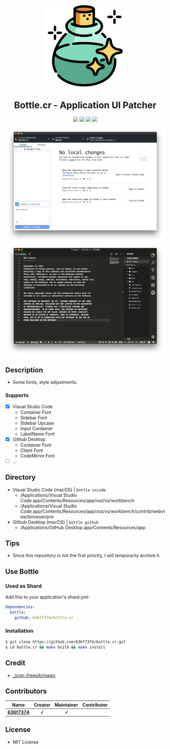 <div align = "center"><img src="images/icon.png" width="256" height="256" /></div>

<div align = "center">
  <h1>Bottle.cr - Application UI Patcher</h1>
</div>

<p align="center">
  <a href="https://crystal-lang.org">
    <img src="https://img.shields.io/badge/built%20with-crystal-000000.svg" /></a>
  <a href="https://travis-ci.org/636f7374/bottle.cr">
    <img src="https://api.travis-ci.org/636f7374/bottle.cr.svg" /></a>
  <a href="https://github.com/636f7374/bottle.cr/releases">
    <img src="https://img.shields.io/github/release/636f7374/bottle.cr.svg" /></a>
  <a href="https://github.com/636f7374/bottle.cr/blob/master/license">
  	<img src="https://img.shields.io/github/license/636f7374/bottle.cr.svg"></a>
</p>

<div align = "center"><img src="images/github.png"></a></div>
<div align = "center"><img src="images/vscode.png"></a></div>

## Description

* Some fonts, style adjustments.

### Supports

* [X] Visual Studio Code
  * Container Font
  * Sidebar Font
  * Sidebar Upcase
  * Input Container
  * LabelName Font
* [X] Github Desktop
  * Container Font
  * Client Font
  * CodeMirror Font
* [ ] ...

## Directory

* Visual Studio Code (macOS) | `bottle vscode`
  * /Applications/Visual Studio Code.app/Contents/Resources/app/out/vs/workbench
  * /Applications/Visual Studio Code.app/Contents/Resources/app/out/vs/workbench/contrib/webview/browser/pre
* Github Desktop (macOS) | `bottle github`
  * /Applications/GitHub Desktop.app/Contents/Resources/app

## Tips

* Since this repository is not the first priority, I will temporarily archive it.

## Use Bottle

### Used as Shard

Add this to your application's shard.yml:

```yaml
dependencies:
  bottle:
    github: 636f7374/bottle.cr
```

### Installation

```bash
$ git clone https://github.com/636f7374/bottle.cr.git
$ cd bottle.cr && make build && make install
```

## Credit

* [\_Icon::freepik/magic](https://www.flaticon.com/packs/magic-13)

## Contributors

|Name|Creator|Maintainer|Contributor|
|:---:|:---:|:---:|:---:|
|**[636f7374](https://github.com/636f7374)**|√|√||

## License

* MIT License
